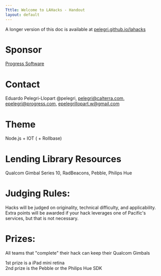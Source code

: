 ```yaml
---
Tttle: Welcome to LAHacks - Handout
layout: default
---
```


A longer version of this doc is available at [pelegri.github.io/lahacks](http://pelegri.github.com/lahacks)

# Sponsor
[Progress Software](http://progress.com)

# Contact
Eduardo Pelegri-Llopart
@pelegri, pelegri@calterra.com, epelegri@progress.com, epelegrillopart.w@gmail.com  

# Theme
Node.js + IOT ( + Rollbase)

# Lending Library Resources  
Qualcom Gimbal Series 10, RadBeacons, Pebble, Philips Hue  

# Judging Rules:
Hacks will be judged on originality, technical difficulty, and applicability.  
Extra points will be awarded if your hack leverages one of Pacific's services, but that is not necessary.  

# Prizes:
All teams that "complete" their hack can keep their Qualcom Gimbals  

1st prize is a iPad mini retina  
2nd prize is the Pebble or the Philips Hue SDK  
   
